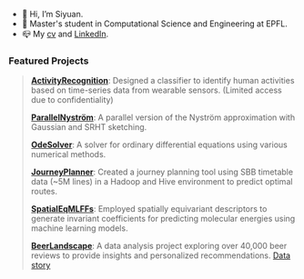 - 👋 Hi, I’m Siyuan. 
- 📖 Master's student in Computational Science and Engineering at EPFL.
- 📪 My [cv](https://drive.google.com/file/d/1lnI02_Zn-eL94Jr_PW2yrxt5aNaQOncs/view?usp=sharing) and [LinkedIn](https://www.linkedin.com/in/siyuan-cheng-65b979352/).

### Featured Projects
> **[ActivityRecognition](https://github.com/EPFL-ICE/Activity-recognition)**: Designed a classifier to identify human activities based on time-series data from wearable sensors. (Limited access due to confidentiality)
>
> **[ParallelNyström](https://github.com/sucharush/parallel-Nystrom)**: A parallel version of the Nyström approximation with Gaussian and SRHT sketching.
> 
> **[OdeSolver](https://github.com/sucharush/ODE-solvers)**: A solver for ordinary differential equations using various numerical methods.
> 
> **[JourneyPlanner](https://github.com/sucharush/Robust-journey-planner)**: Created a journey planning tool using SBB timetable data (~5M lines) in a Hadoop and Hive environment to predict optimal routes.
> 
> **[SpatialEqMLFFs](https://github.com/CS-433/ml-project-2-cross-entropy)**: Employed spatially equivariant descriptors to generate invariant coefficients for predicting molecular energies using machine learning models.
> 
> **[BeerLandscape](https://github.com/sucharush/ada-2023-project-badanalysist)**: A data analysis project exploring over 40,000 beer reviews to provide insights and personalized recommendations. [Data story](https://epfl-ada.github.io/ada-2023-project-badanalysist/)
> 

<!---
sucharush/sucharush is a ✨ special ✨ repository because its `README.md` (this file) appears on your GitHub profile.
You can click the Preview link to take a look at your changes.
--->
